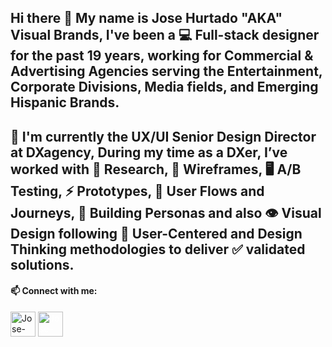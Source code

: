 ## Hi there 👋 My name is Jose Hurtado "AKA" Visual Brands, I've been a 💻 Full-stack designer for the past 19 years, working for Commercial & Advertising Agencies serving the Entertainment, Corporate Divisions, Media fields, and Emerging Hispanic Brands.

## 🔴 I'm currently the UX/UI Senior Design Director at DXagency, During my time as a DXer, I’ve worked with 🔭 Research, 📄 Wireframes, 🖥️ A/B Testing, ⚡ Prototypes, 💬 User Flows and Journeys, 👤 Building Personas and also 👁️ Visual Design following 🧠 User-Centered and Design Thinking methodologies to deliver ✅ validated solutions.

<p align="left">
<h4 align="left">📫 Connect with me:</h4>
<a href="https://www.linkedin.com/in/joselhurtado/" target="_blank" ><img align="center" src="https://upload.wikimedia.org/wikipedia/commons/thumb/f/f8/LinkedIn_icon_circle.svg/2048px-LinkedIn_icon_circle.svg.png" alt="Jose-Hurtado-Linkedin" height="40" width="40" /></a>
<a href="https://joselhurtado.medium.com/" target="_blank" ><img style="color:#fff" align="center" src="https://cdn-icons-png.flaticon.com/512/5968/5968906.png" alt="Jose-Hurtado-Medium" height="40" width="40" /></a>
</p>
<!--
**joselhurtado/joselhurtado** is a ✨ _special_ ✨ repository because its `README.md` (this file) appears on your GitHub profile.

Here are some ideas to get you started:

- 🔭 I’m currently working on ...
- 🌱 I’m currently learning ...
- 👯 I’m looking to collaborate on ...
- 🤔 I’m looking for help with ...
- 💬 Ask me about ...
- 📫 How to reach me: ...
- 😄 Pronouns: ...
- ⚡ Fun fact: ...
-->
